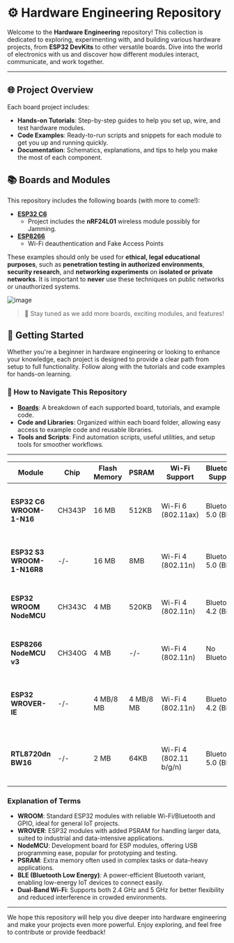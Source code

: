 # ⚙️ Hardware Engineering Repository

Welcome to the **Hardware Engineering** repository! This collection is dedicated to exploring, experimenting with, and building various hardware projects, from **ESP32 DevKits** to other versatile boards. Dive into the world of electronics with us and discover how different modules interact, communicate, and work together.

---

## 🌐 Project Overview

Each board project includes:
- **Hands-on Tutorials**: Step-by-step guides to help you set up, wire, and test hardware modules.
- **Code Examples**: Ready-to-run scripts and snippets for each module to get you up and running quickly.
- **Documentation**: Schematics, explanations, and tips to help you make the most of each component.

## 📚 Boards and Modules

This repository includes the following boards (with more to come!):

- **[ESP32 C6](esp32_c6/esp32_c6.md)**
    - Project includes the **nRF24L01** wireless module possibly for Jamming.
- **[ESP8266](esp8266/esp8266.md)**
  - Wi-Fi deauthentication and Fake Access Points 

These examples should only be used for **ethical, legal educational purposes**, such as **penetration testing in authorized environments**, **security research**, and **networking experiments** on **isolated or private networks**. It is important to **never** use these techniques on public networks or unauthorized systems.

![image](https://github.com/user-attachments/assets/26834f66-9c90-41d9-bc94-95bdf34a820a)


> 🚀 Stay tuned as we add more boards, exciting modules, and features!

## 🧭 Getting Started

Whether you're a beginner in hardware engineering or looking to enhance your knowledge, each project is designed to provide a clear path from setup to full functionality. Follow along with the tutorials and code examples for hands-on learning.

### 📜 How to Navigate This Repository

- **[Boards](#boards-and-modules)**: A breakdown of each supported board, tutorials, and example code.
- **Code and Libraries**: Organized within each board folder, allowing easy access to example code and reusable libraries.
- **Tools and Scripts**: Find automation scripts, useful utilities, and setup tools for smoother workflows.

---

| Module                  | Chip    | Flash Memory | PSRAM      | Wi-Fi Support         | Bluetooth Support    | Key Features                                 | Best IoT Application                                      |
|-------------------------|---------|--------------|------------|-----------------------|----------------------|----------------------------------------------|-----------------------------------------------------------|
| **ESP32 C6 WROOM-1-N16** | CH343P  | 16 MB       | 512KB   | Wi-Fi 6 (802.11ax)    | Bluetooth 5.0 (BLE)   | Advanced IoT with Wi-Fi 6, secure protocols  | High-throughput IoT, secure connectivity, Wi-Fi 6 testing |
| **ESP32 S3 WROOM-1-N16R8** | -/-    | 16 MB       | 8MB   | Wi-Fi 4 (802.11n)     | Bluetooth 5.0 (BLE)   | AI/ML processing, enhanced GPIO support      | Smart home, AI and ML IoT devices, camera support         |
| **ESP32 WROOM NodeMCU** | CH343C  | 4 MB        | 520KB   | Wi-Fi 4 (802.11n)     | Bluetooth 4.2 (BLE)   | General-purpose IoT, cost-efficient          | Basic IoT testing, prototyping, connectivity tasks        |
| **ESP8266 NodeMCU v3**  | CH340G  | 4 MB        | -/-   | Wi-Fi 4 (802.11n)     | No Bluetooth         | Low-cost, simple IoT deployment              | Basic IoT devices, low-power Wi-Fi applications           |
| **ESP32 WROVER-IE**     | -/-     | 4 MB/8 MB    | 4 MB/8 MB  | Wi-Fi 4 (802.11n)     | Bluetooth 4.2 (BLE)   | High memory, industrial data processing      | Industrial IoT, large data processing, rapid connectivity |
| **RTL8720dn BW16**      | -/-     | 2 MB        | 64KB       | Wi-Fi 4 (802.11 b/g/n) | Bluetooth 5.0 (BLE)  | Dual-band Wi-Fi (2.4 GHz & 5 GHz)            | IoT networks requiring stable dual-band connectivity      |

### Explanation of Terms

- **WROOM**: Standard ESP32 modules with reliable Wi-Fi/Bluetooth and GPIO, ideal for general IoT projects.
- **WROVER**: ESP32 modules with added PSRAM for handling larger data, suited to industrial and data-intensive applications.
- **NodeMCU**: Development board for ESP modules, offering USB programming ease, popular for prototyping and testing.
- **PSRAM**: Extra memory often used in complex tasks or data-heavy applications.
- **BLE (Bluetooth Low Energy)**: A power-efficient Bluetooth variant, enabling low-energy IoT devices to connect easily.
- **Dual-Band Wi-Fi**: Supports both 2.4 GHz and 5 GHz for better flexibility and reduced interference in crowded environments.

---

We hope this repository will help you dive deeper into hardware engineering and make your projects even more powerful. Enjoy exploring, and feel free to contribute or provide feedback!
